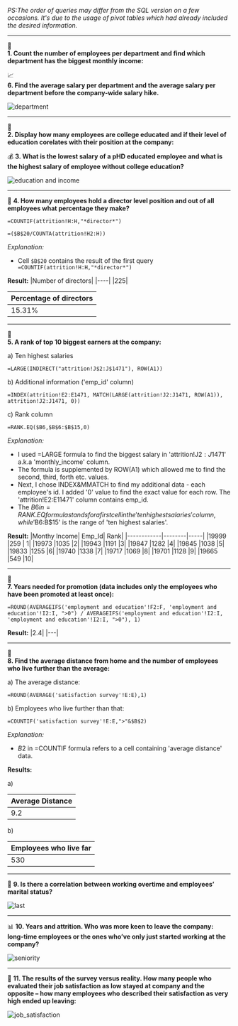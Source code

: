 *PS:The order of queries may differ from the SQL version on a few occasions. It's due to the usage of pivot tables which had already included the desired information.*

___

:office:	
**1. Count the number of employees per department and find which department has the biggest
    monthly income:**
    
:chart_with_upwards_trend:	
**6. Find the average salary per department and the average salary per department before the company-wide salary hike.**
    
![department](https://i.imgur.com/oN5Aamg.png)
___
:school:	
**2. Display how many employees are college educated and if their level of education corelates with their position at the company:**

💰
**3. What is the lowest salary of a pHD educated employee and what is the highest salary of employee without college education?**

![education and income](https://i.imgur.com/ruh8pYt.png)
___
:briefcase:
**4. How many employees hold a director level position and out of all employees what percentage they make?**
```excel
=COUNTIF(attrition!H:H,"*director*")
```
```excel
=($B$20/COUNTA(attrition!H2:H))
```
*Explanation:*
- Cell ```$B$20``` contains the result of the first query ``` =COUNTIF(attrition!H:H,"*director*")```

**Result:**
|Number of directors|
|----|
|225|

|Percentage of directors|
|-----|
|15.31%|

___
:money_with_wings:	
**5. A rank of top 10 biggest earners at the company:**

a) Ten highest salaries
```excel
=LARGE(INDIRECT("attrition!J$2:J$1471"), ROW(A1))
```

b) Additional information ('emp_id' column)
```excel
=INDEX(attrition!E2:E1471, MATCH(LARGE(attrition!J2:J1471, ROW(A1)), attrition!J2:J1471, 0))
```

c) Rank column
```excel
=RANK.EQ($B6,$B$6:$B$15,0)
```


*Explanation:*
- I used =LARGE formula to find the biggest salary in 'attrition!J$2:J$1471' a.k.a 'monthly_income' column.
- The formula is supplemented by ROW(A1) which allowed me to find the second, third, forth etc. values.
- Next, I chose INDEX&MMATCH to find my additional data - each employee's id. I added '0' value to find the exact value for each row. The 'attrition!E2:E11471' column contains emp_id.
- The $B6 in =RANK.EQ formula stands for a first cell in the 'ten highest salaries' column, while '$B$6:$B$15' is the range of 'ten highest salaries'.



**Result:**
|Monthy Income| Emp_Id| Rank|
|------------|--------|-----|
|19999	|259   | 1|
|19973	|1035	|2|
|19943	|1191	|3|
|19847	|1282	|4|
|19845	|1038	|5|
|19833	|1255	|6|
|19740	|1338	|7|
|19717	|1069	|8|
|19701	|1128	|9|
|19665	|549	|10|

___
:calendar:	
**7. Years needed for promotion (data includes only the employees who have been promoted at least once):**
```excel
=ROUND(AVERAGEIFS('employment and education'!F2:F, 'employment and education'!I2:I, ">0") / AVERAGEIFS('employment and education'!I2:I, 'employment and education'!I2:I, ">0"), 1)
```

**Result:**
|2.4|
|---|
___
:pushpin:	
**8. Find the average distance from home and the number of employees who live further than the average:**

a) The average distance:
```excel
=ROUND(AVERAGE('satisfaction survey'!E:E),1)
```

b) Employees who live further than that:
```excel
=COUNTIF('satisfaction survey'!E:E,">"&$B$2)
```

*Explanation:*
- $B$2 in =COUNTIF formula refers to a cell containing 'average distance' data.

**Results:**

a)

|Average Distance|
|----|
|9.2|


b)

|Employees who live far|
|----|
|530|
___

:ring:
**9. Is there a correlation between working overtime and employees’ marital status?**

![last](https://i.imgur.com/WYJTxmC.png)
___

:bar_chart:
**10. Years and attrition. Who was more keen to leave the company: long-time employees or the ones who’ve only just started working at the company?**

![seniority](https://i.imgur.com/JfOppbw.png)


___
:page_facing_up:
**11. The results of the survey versus reality. How many people who evaluated their job satisfaction as low stayed at company and the opposite – how many employees who described their satisfaction as very high ended up leaving:**

![job_satisfaction](https://i.imgur.com/xlmWFb0.png)

